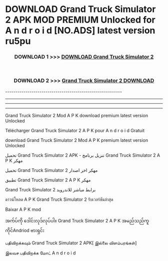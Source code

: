 # DOWNLOAD Grand Truck Simulator 2  APK MOD PREMIUM Unlocked for A n d r o i d [NO.ADS] latest version ru5pu 



<div align="center">

<h3>DOWNLOAD 1 >>> <a href="https://getmod2.web.app/?judul=Grand Truck Simulator 2 ">DOWNLOAD Grand Truck Simulator 2 </a></h3><br>

<h3>DOWNLOAD 2 >>> <a href="https://getmod2.web.app/?judul=Grand Truck Simulator 2 ">Grand Truck Simulator 2  DOWNLOAD </a></h3>

</div>
----------------------------------------------------------

----------------------------------------------------------

----------------------------------------------------------

----------------------------------------------------------

Grand Truck Simulator 2  Mod A P K download premium latest version Unlocked

Télécharger Grand Truck Simulator 2  A P K pour A n d r o i d Gratuit

download Grand Truck Simulator 2  Mod A P K premium latest version Unlocked

تحميل Grand Truck Simulator 2  APK - تنزيل برنامج Grand Truck Simulator 2  A P K مهكر

تحميل Grand Truck Simulator 2  مهكر اخر اصدار

تطبيق Grand Truck Simulator 2  A P K مهكر

Grand Truck Simulator 2  برابط مباشر للاندرويد

ดาวน์โหลด A P K Grand Truck Simulator 2  รับเวอร์ชันล่าสุด

Baixar A P K mod

အက်ပ်ကို ဒေါင်းလုဒ်လုပ်ပါ။ Grand Truck Simulator 2  A P K အမည်သည်ကူကိုင်Andriod ဗားရှင်း

பதிவிறக்கவும் Grand Truck Simulator 2  APK[ இல்லை விளம்பரங்கள்] 
 
இலவச பதிவிறக்க மோட் A n d r o i d



